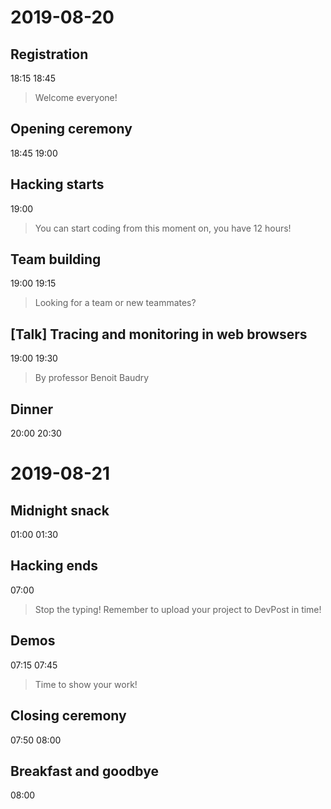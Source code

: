 # 2019-08-20

## Registration
18:15
18:45
> Welcome everyone!

## Opening ceremony
18:45
19:00
>

## Hacking starts
19:00
> You can start coding from this moment on, you have 12 hours!

## Team building
19:00
19:15
> Looking for a team or new teammates?

## [Talk] Tracing and monitoring in web browsers
19:00
19:30
> By professor Benoit Baudry

## Dinner
20:00
20:30
>

# 2019-08-21

## Midnight snack
01:00
01:30
>

## Hacking ends
07:00
> Stop the typing! Remember to upload your project to DevPost in time!

## Demos
07:15
07:45
> Time to show your work!

## Closing ceremony
07:50
08:00
>

## Breakfast and goodbye
08:00
>
